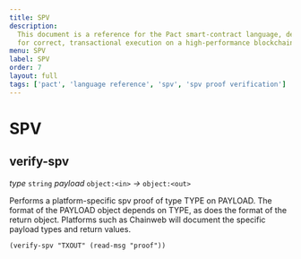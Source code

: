 ```yaml
---
title: SPV
description:
  This document is a reference for the Pact smart-contract language, designed
  for correct, transactional execution on a high-performance blockchain.
menu: SPV
label: SPV
order: 7
layout: full
tags: ['pact', 'language reference', 'spv', 'spv proof verification']
---
```


# SPV

## verify-spv

_type_&nbsp;`string` _payload_&nbsp;`object:<in>` _&rarr;_&nbsp;`object:<out>`

Performs a platform-specific spv proof of type TYPE on PAYLOAD. The format of
the PAYLOAD object depends on TYPE, as does the format of the return object.
Platforms such as Chainweb will document the specific payload types and return
values.

```pact
(verify-spv "TXOUT" (read-msg "proof"))
```
